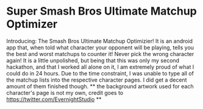 # Super Smash Bros Ultimate Matchup Optimizer
Introducing: The Smash Bros Ultimate Matchup Optimizier! It is an android app that, when told what character your opponent will be playing, tells you the best and worst matchups to counter it! Never pick the wrong character again! It is a little unpolished, but being that this was only my second hackathon, and that I worked all alone on it, I am extremely proud of what I could do in 24 hours.  Due to the time constraint, I was unable to type all of the matchup lists into the respective character pages. I did get a decent amount of them finished though.  ** the background artwork used for each character's page is not my own, credit goes to https://twitter.com/EvernightStudio **
